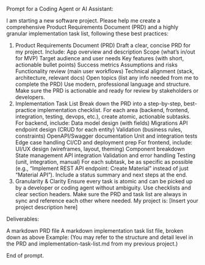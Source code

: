 Prompt for a Coding Agent or AI Assistant:

I am starting a new software project. Please help me create a comprehensive Product Requirements Document (PRD) and a highly granular implementation task list, following these best practices:

1. Product Requirements Document (PRD)
Draft a clear, concise PRD for my project.
Include:
App overview and description
Scope (what’s in/out for MVP)
Target audience and user needs
Key features (with short, actionable bullet points)
Success metrics
Assumptions and risks
Functionality review (main user workflows)
Technical alignment (stack, architecture, relevant docs)
Open topics (list any info needed from me to complete the PRD)
Use modern, professional language and structure.
Make sure the PRD is actionable and ready for review by stakeholders or developers.
2. Implementation Task List
Break down the PRD into a step-by-step, best-practice implementation checklist.
For each area (backend, frontend, integration, testing, devops, etc.), create atomic, actionable subtasks.
For backend, include:
Data model design (with fields)
Migrations
API endpoint design (CRUD for each entity)
Validation (business rules, constraints)
OpenAPI/Swagger documentation
Unit and integration tests
Edge case handling
CI/CD and deployment prep
For frontend, include:
UI/UX design (wireframes, layout, theming)
Component breakdown
State management
API integration
Validation and error handling
Testing (unit, integration, manual)
For each subtask, be as specific as possible (e.g., “Implement REST API endpoint: Create Material” instead of just “Material API”).
Include a status summary and next steps at the end.
3. Granularity & Clarity
Ensure every task is atomic and can be picked up by a developer or coding agent without ambiguity.
Use checklists and clear section headers.
Make sure the PRD and task list are always in sync and reference each other where needed.
My project is:
[Insert your project description here]

Deliverables:

A markdown PRD file
A markdown implementation task list file, broken down as above
Example:
(You may refer to the structure and detail level in the PRD and implementation-task-list.md from my previous project.)

End of prompt.
